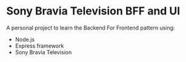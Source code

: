 # Sony Bravia Television BFF and UI

A personal project to learn the Backend For Frontend pattern using:

* Node.js
* Express framework
* Sony Bravia Television
